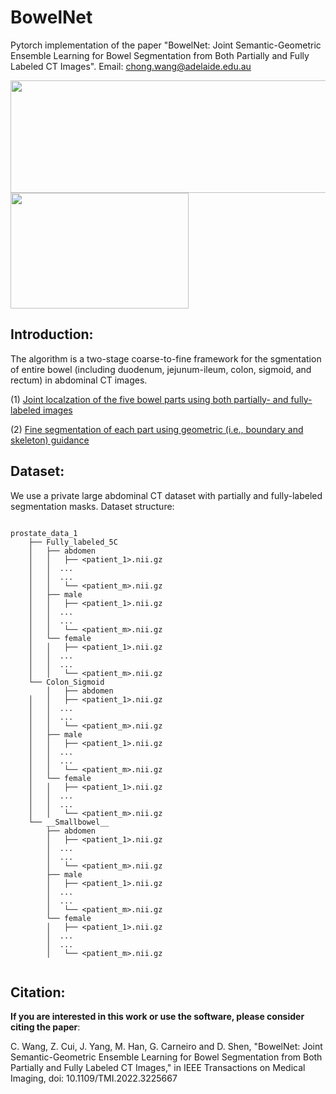 # BowelNet


Pytorch implementation of the paper "BowelNet: Joint Semantic-Geometric Ensemble Learning for Bowel Segmentation from Both Partially and Fully Labeled CT Images". Email: chong.wang@adelaide.edu.au

<img width="515" height="180" src="https://github.com/runningcw/BowelNet/blob/master/bowel_fineseg/arch/pipeline.png"/></dev>
<img width="285" height="185" src="https://github.com/runningcw/BowelNet/blob/master/bowel_fineseg/arch/segmentors.png"/></dev>


## Introduction:

The algorithm is a two-stage coarse-to-fine framework for the sgmentation of entire bowel (including duodenum, jejunum-ileum, colon, sigmoid, and rectum) in abdominal CT images. 

(1) [Joint localzation of the five bowel parts using both partially- and fully-labeled images](https://github.com/runningcw/BowelNet/tree/master/bowel_coarseseg)

(2) [Fine segmentation of each part using geometric (i.e., boundary and skeleton) guidance](https://github.com/runningcw/BowelNet/tree/master/bowel_fineseg)


## Dataset:

We use a private large abdominal CT dataset with partially and fully-labeled segmentation masks. Dataset structure:

```

prostate_data_1
	├── Fully_labeled_5C
	│	├── abdomen
	│	│   ├── <patient_1>.nii.gz
	│	│  ...
	│	│  ...
	│	│   └── <patient_m>.nii.gz
	│	├── male
	│	│   ├── <patient_1>.nii.gz
	│	│  ...
	│	│  ...
	│	│   └── <patient_m>.nii.gz
	│	└── female
	│	│   ├── <patient_1>.nii.gz
	│	│  ...
	│	│  ...
	│	│   └── <patient_m>.nii.gz
	└── Colon_Sigmoid
        │	├── abdomen
	│	│   ├── <patient_1>.nii.gz
	│	│  ...
	│	│  ...
	│	│   └── <patient_m>.nii.gz
	│	├── male
	│	│   ├── <patient_1>.nii.gz
	│	│  ...
	│	│  ...
	│	│   └── <patient_m>.nii.gz
	│	└── female
	│	│   ├── <patient_1>.nii.gz
	│	│  ...
	│	│  ...
	│	│   └── <patient_m>.nii.gz
	└── __Smallbowel__
	 	├── abdomen
	 	│   ├── <patient_1>.nii.gz
	 	│  ...
	 	│  ...
	 	│   └── <patient_m>.nii.gz
	 	├── male
	 	│   ├── <patient_1>.nii.gz
	 	│  ...
	  	│  ...
	 	│   └── <patient_m>.nii.gz
	 	└── female
	 	│   ├── <patient_1>.nii.gz
	 	│  ...
	 	│  ...
	 	│   └── <patient_m>.nii.gz
		
```

## Citation:
__If you are interested in this work or use the software, please consider citing the paper__:

C. Wang, Z. Cui, J. Yang, M. Han, G. Carneiro and D. Shen, "BowelNet: Joint Semantic-Geometric Ensemble Learning for Bowel Segmentation from Both Partially and Fully Labeled CT Images," in IEEE Transactions on Medical Imaging, doi: 10.1109/TMI.2022.3225667
